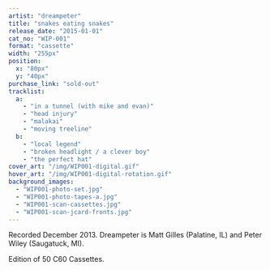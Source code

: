 ```yaml
---
artist: "dreampeter"
title: "snakes eating snakes"
release_date: "2015-01-01"
cat_no: "WIP-001"
format: "cassette"
width: "255px"
position:
  x: "80px"
  y: "40px"
purchase_link: "sold-out"
tracklist:
  a:
    - "in a tunnel (with mike and evan)"
    - "head injury"
    - "malakai"
    - "moving treeline"
  b:
    - "local legend"
    - "broken headlight / a clever boy"
    - "the perfect hat"
cover_art: "/img/WIP001-digital.gif"
hover_art: "/img/WIP001-digital-rotation.gif"
background_images:
  - "WIP001-photo-set.jpg"
  - "WIP001-photo-tapes-a.jpg"
  - "WIP001-scan-cassettes.jpg"
  - "WIP001-scan-jcard-fronts.jpg"
---
```


Recorded December 2013. Dreampeter is Matt Gilles (Palatine, IL) and Peter Wiley (Saugatuck, MI).

Edition of 50 C60 Cassettes.
